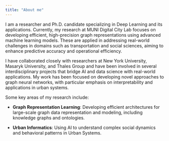 ```yaml
---
title: "About me"
---
```


I am a researcher and Ph.D. candidate specializing in Deep Learning and its applications. Currently, my research at MUNI Digital City Lab focuses on developing efficient, high-precision graph representations using advanced machine learning models. These are applied in addressing real-world challenges in domains such as transportation and social sciences, aiming to enhance predictive accuracy and operational efficiency.

I have collaborated closely with researchers at New York University, Masaryk University, and Thales Group and have been involved in several interdisciplinary projects that bridge AI and data science with real-world applications. 
My work has been focused on developing novel approaches to graph neural networks, with particular emphasis on interpretability and applications in urban systems.

Some key areas of my research include:

- **Graph Representation Learning**: Developing efficient architectures for large-scale graph data representation and modeling, including knowledge graphs and ontologies.

- **Urban Informatics**: Using AI to understand complex social dynamics and behavioral patterns in Urban Systems.

